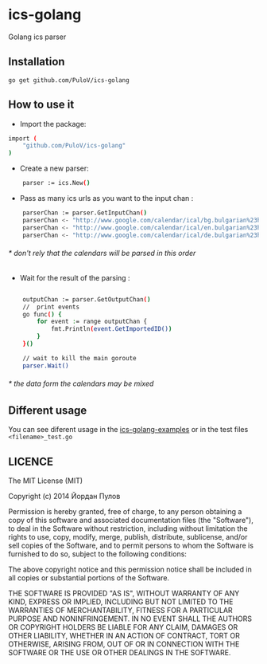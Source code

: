 # ics-golang
Golang ics parser

## Installation
`go get github.com/PuloV/ics-golang`

## How to use it
* Import the package:
```sh
import (
	"github.com/PuloV/ics-golang"
)
```
* Create a new parser:
```sh
    parser := ics.New()
```
* Pass as many ics urls as you want to the input chan :
```sh
    parserChan := parser.GetInputChan()
    parserChan <- "http://www.google.com/calendar/ical/bg.bulgarian%23holiday%40group.v.calendar.google.com/public/basic.ics"
    parserChan <- "http://www.google.com/calendar/ical/en.bulgarian%23holiday%40group.v.calendar.google.com/public/basic.ics"
    parserChan <- "http://www.google.com/calendar/ical/de.bulgarian%23holiday%40group.v.calendar.google.com/public/basic.ics"
```
###### * don't rely that the calendars will be parsed in this order
* Wait for the result of the parsing :
```sh

    outputChan := parser.GetOutputChan()
    //  print events
	go func() {
		for event := range outputChan {
			fmt.Println(event.GetImportedID())
		}
	}()

	// wait to kill the main goroute
	parser.Wait()
```
###### * the data form the calendars may be mixed

## Different usage
You can see diferent usage in the [ics-golang-examples](https://github.com/PuloV/ics-golang-examples) or in the test files `<filename>_test.go`

## LICENCE
The MIT License (MIT)

Copyright (c) 2014 Йордан Пулов

Permission is hereby granted, free of charge, to any person obtaining a copy
of this software and associated documentation files (the "Software"), to deal
in the Software without restriction, including without limitation the rights
to use, copy, modify, merge, publish, distribute, sublicense, and/or sell
copies of the Software, and to permit persons to whom the Software is
furnished to do so, subject to the following conditions:

The above copyright notice and this permission notice shall be included in all
copies or substantial portions of the Software.

THE SOFTWARE IS PROVIDED "AS IS", WITHOUT WARRANTY OF ANY KIND, EXPRESS OR
IMPLIED, INCLUDING BUT NOT LIMITED TO THE WARRANTIES OF MERCHANTABILITY,
FITNESS FOR A PARTICULAR PURPOSE AND NONINFRINGEMENT. IN NO EVENT SHALL THE
AUTHORS OR COPYRIGHT HOLDERS BE LIABLE FOR ANY CLAIM, DAMAGES OR OTHER
LIABILITY, WHETHER IN AN ACTION OF CONTRACT, TORT OR OTHERWISE, ARISING FROM,
OUT OF OR IN CONNECTION WITH THE SOFTWARE OR THE USE OR OTHER DEALINGS IN THE
SOFTWARE.

